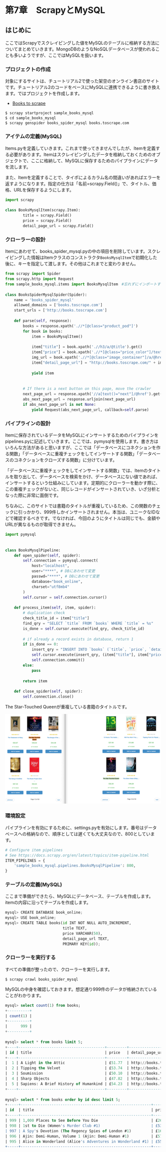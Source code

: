 # 第7章　ScrapyとMySQL

## はじめに

ここではScrapyでスクレイピングした値をMySQLのテーブルに格納する方法についてまとめていきます。MongoDBのようなNoSQLデータベースが使われることも多いようですが、ここではMySQLを扱います。

### プロジェクトの作成

対象にするサイトは、チュートリアル2で使った架空のオンライン書店のサイトです。チュートリアル2のコードをベースにMySQLに連携できるように書き換えます。ではプロジェクトを作成します。

* [Books to scrape](http://books.toscrape.com/)

```text
$ scrapy startproject sample_books_mysql
$ cd sample_books_mysql
$ scrapy genspider books_spider_mysql books.toscrape.com
```

### アイテムの定義\(MySQL\)

Items.pyを定義していきます。これまで使ってきませんでしたが、Itemを定義する必要があります。Itemはスクレイピングしたデータを格納しておくためのオブジェクトで、ここに格納して、MySQLに保存するためのパイプラインにデータを流します。

また、Itemを定義することで、タイポによるカラム名の間違いがあればエラーを返すようになります。指定の仕方は「名前=scrapy.Field\(\)」で、タイトル、価格、URLを保存するようにします。

```python
import scrapy

class BooksMysqlItem(scrapy.Item):
        title = scrapy.Field()
        price = scrapy.Field()
        detail_page_url = scrapy.Field()
```

### クローラーの設計

Itemにあわせて、books\_spider\_mysql.pyの中の項目を削除しています。スクレイピングした情報はItemクラスのコンストラクタ`BooksMysqlItem`で初期化した後に、キーを指定して渡します。その他はこれまでと変わりません。

```python
from scrapy import Spider
from scrapy.http import Request
from sample_books_mysql.items import BooksMysqlItem　#忘れずにインポートする

class BooksSpiderMysqlSpider(Spider):
    name = 'books_spider_mysql'
    allowed_domains = ['books.toscrape.com']
    start_urls = ['http://books.toscrape.com']

    def parse(self, response):
        books = response.xpath('.//*[@class="product_pod"]')
        for book in books:
            item = BooksMysqlItem()

            item["title"] = book.xpath('.//h3/a/@title').get()
            item["price"] = book.xpath('.//*[@class="price_color"]/text()').get()
            img_url = book.xpath('.//*[@class="image_container"]/a/@href').get()
            item["detail_page_url"] = "http://books.toscrape.com/" + img_url

            yield item


        # If there is a next button on this page, move the crawler
        next_page_url = response.xpath('//a[text()="next"]/@href').get()
        abs_next_page_url = response.urljoin(next_page_url)
        if abs_next_page_url is not None:
            yield Request(abs_next_page_url, callback=self.parse)
```

### パイプラインの設計

Itemに保存されているデータをMySQLにインサートするためのパイプラインをpipelines.pyに記述していきます。ここでは、pymysqlを使用します。書き方はいろんな方法があると思いますが、ここでは「データベースにコネクションを作る関数」「データベースに重複チェックをしてインサートする関数」「データベースのコネクションをクローズする関数」に分けています。

「データベースに重複チェックをしてインサートする関数」では、Itemのタイトルを取り出して、データベースを検索をかけ、データベースにない値であれば、インサートするという仕組みにしています。定期的にクローラーを動かす際に、この重複チェックがないと、同じレコードがインサートされていき、いざ分析となった際に非常に面倒です。

ちなみに、このサイトでは書籍のタイトルが重複しているため、この関数のチェックに引っかかり、999件しかインサートされません。本当は、ユニークなIDなどで確認するべきです。でなければ、今回のようにタイトルは同じでも、金額やURLが異なるものが取得できません。

```python
import pymysql


class BooksMysqlPipeline:
    def open_spider(self, spider):
        self.connection = pymysql.connect(
            host="localhost",
            user="****", # DBにあわせて変更
            passwd="****", # DBにあわせて変更
            database="book_online",
            charset="utf8mb4"
        )
        self.cursor = self.connection.cursor()

    def process_item(self, item, spider):
        # duplication check
        check_title_id = item["title"]
        find_qry = "SELECT `title` FROM `books` WHERE `title` = %s"
        is_done = self.cursor.execute(find_qry, check_title_id)

        # if already a record exists in database, return 1
        if is_done == 0:
            insert_qry = "INSERT INTO `books` (`title`, `price`, `detail_page_url`) VALUES (%s, %s, %s)"
            self.cursor.execute(insert_qry, (item["title"], item["price"], item["detail_page_url"]))
            self.connection.commit()
        else:
            pass

        return item

    def close_spider(self, spider):
        self.connection.close()
```

The Star-Touched Queenが重複している書籍のタイトルです。

![Title duplication](.gitbook/assets/sukurnshotto-2020-05-24-45010png.png)

### 環境設定

パイプラインを有効にするために、settings.pyを有効にします。番号はデータベースへの格納なので、順序としては遅くても大丈夫なので、800としています。

```python
# Configure item pipelines
# See https://docs.scrapy.org/en/latest/topics/item-pipeline.html
ITEM_PIPELINES = {
    'sample_books_mysql.pipelines.BooksMysqlPipeline': 800,
}
```

### テーブルの定義\(MySQL\)

ここまで準備ができたら、MySQLにデータベース、テーブルを作成します。itemの内容に沿ってテーブルを作成します。

```python
mysql> CREATE DATABASE book_online;
mysql> USE book_online;
mysql> CREATE TABLE books(id INT NOT NULL AUTO_INCREMENT,
                          title TEXT,
                          price VARCHAR(50),
                          detail_page_url TEXT,
                          PRIMARY KEY(id));
```

### クローラーを実行する

すべての準備が整ったので、クローラーを実行します。

```text
$ scrapy crawl books_spider_mysql
```

MySQLの中身を確認しておきます。想定通り999件のデータが格納されていることがわかります。

```sql
mysql> select count(1) from books;
+----------+
| count(1) |
+----------+
|      999 |
+----------+

mysql> select * from books limit 5;
+----+---------------------------------------+---------+-----------------------------------------------------------------------------------------+
| id | title                                 | price   | detail_page_url                                                                         |
+----+---------------------------------------+---------+-----------------------------------------------------------------------------------------+
|  1 | A Light in the Attic                  | £51.77  | http://books.toscrape.com/catalogue/a-light-in-the-attic_1000/index.html                |
|  2 | Tipping the Velvet                    | £53.74  | http://books.toscrape.com/catalogue/tipping-the-velvet_999/index.html                   |
|  3 | Soumission                            | £50.10  | http://books.toscrape.com/catalogue/soumission_998/index.html                           |
|  4 | Sharp Objects                         | £47.82  | http://books.toscrape.com/catalogue/sharp-objects_997/index.html                        |
|  5 | Sapiens: A Brief History of Humankind | £54.23  | http://books.toscrape.com/catalogue/sapiens-a-brief-history-of-humankind_996/index.html |
+----+---------------------------------------+---------+-----------------------------------------------------------------------------------------+

mysql> select * from books order by id desc limit 5;
+-----+-----------------------------------------------------------+---------+----------------------------------------------------------------------------------------------+
| id  | title                                                     | price   | detail_page_url                                                                              |
+-----+-----------------------------------------------------------+---------+----------------------------------------------------------------------------------------------+
| 999 | 1,000 Places to See Before You Die                        | £26.08  | http://books.toscrape.com/1000-places-to-see-before-you-die_1/index.html                     |
| 998 | 1st to Die (Women's Murder Club #1)                       | £53.98  | http://books.toscrape.com/1st-to-die-womens-murder-club-1_2/index.html                       |
| 997 | A Spy's Devotion (The Regency Spies of London #1)         | £16.97  | http://books.toscrape.com/a-spys-devotion-the-regency-spies-of-london-1_3/index.html         |
| 996 | Ajin: Demi-Human, Volume 1 (Ajin: Demi-Human #1)          | £57.06  | http://books.toscrape.com/ajin-demi-human-volume-1-ajin-demi-human-1_4/index.html            |
| 995 | Alice in Wonderland (Alice's Adventures in Wonderland #1) | £55.53  | http://books.toscrape.com/alice-in-wonderland-alices-adventures-in-wonderland-1_5/index.html |
+-----+-----------------------------------------------------------+---------+----------------------------------------------------------------------------------------------+
```

